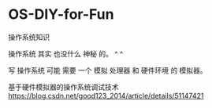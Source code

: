 # OS-DIY-for-Fun
操作系统知识



操作系统  其实  也没什么   神秘  的。   ^ ^      

写  操作系统  可能  需要 一个  模拟    处理器  和  硬件环境  的   模拟器。

基于硬件模拟器的操作系统调试技术    
https://blog.csdn.net/good123_2014/article/details/51147421









